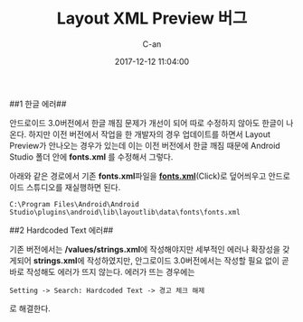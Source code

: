 ﻿---
layout: post
title: "Layout XML Preview 버그"
date:   2017-12-12 11:04:00
author: C-an
categories: Android Studio 3.0
---

##1 한글 에러##

안드로이드 3.0버전에서 한글 깨짐 문제가 개선이 되어 따로 수정하지 않아도 한글이 나온다.
하지만 이전 버전에서 작업을 한 개발자의 경우 업데이트를 하면서 Layout Preview가 안나오는 경우가 있는데 이는 이전 버전에서 한글 깨짐 때문에 Android Studio 폴더 안에 **fonts.xml** 를 수정해서 그렇다.

아래와 같은 경로에서 기존 **fonts.xml**파일을 **[fonts.xml](https://github.com/chanjungkim/chanjungkim.github.io/tree/master/_posts/downloads/androidstudio/fonts.xml)**(Click)로 덮어씌우고 안드로이드 스튜디오를 재실행하면 된다.

```
C:\Program Files\Android\Android Studio\plugins\android\lib\layoutlib\data\fonts\fonts.xml
```

##2 Hardcoded Text 에러##

기존 버전에서는 **/values/strings.xml**에 작성해야지만 세부적인 에러나 확장성을 갖게되어 **strings.xml**에 작성하였지만, 안그로이드 3.0버전에서는 작성할 필요 없이 곧바로 작성해도 에러가 뜨지 않는다. 에러가 뜨는 경우에는

```
Setting -> Search: Hardcoded Text -> 경고 체크 해제
```
로 해결한다.